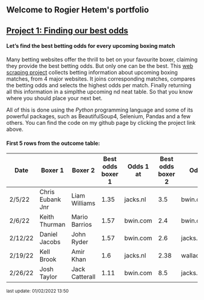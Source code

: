 ## Welcome to Rogier Hetem's portfolio

## [Project 1: Finding our best odds](https://github.com/Roggebroodje/betting_on_boxing_matches)
#### Let’s find the best betting odds for every upcoming boxing match
Many betting websites offer the thrill to bet on your favourite boxer, claiming they provide the best betting odds. But only one can be the best. This [web scraping project](https://github.com/Roggebroodje/betting_on_boxing_matches) collects betting information about upcoming boxing matches, from 4 major websites. It joins corresponding matches, compares the betting odds and selects the highest odds per match. Finally returning all this information in a simplthe upcoming nd neat table. So that you know where you should place your next bet.

All of this is done using the _Python_ programming language and some of its powerful packages, such as BeautifulSoup4, Selenium, Pandas and a few others. You can find the code on my github page by clicking the project link above. 

#### First 5 rows from the outcome table:
 
 | Date | Boxer 1 | Boxer 2 | Best odds boxer 1 | Odds 1 at | Best odds boxer 2 | Odds 2 at | 
 | ------ | ------ | ------ | ------ | ------ | ------ | ------ | 
 | 2/5/22 |  Chris Eubank Jnr  |   Liam Williams | 1.35 | jacks.nl | 3.5 | bwin.com | 
 | 2/6/22 |  Keith Thurman  |   Mario Barrios | 1.57 | bwin.com | 2.4 | bwin.com | 
 | 2/12/22 |  Daniel Jacobs  |   John Ryder | 1.57 | bwin.com | 2.6 | jacks.nl | 
 | 2/19/22 |  Kell Brook  |   Amir Khan | 1.6 | jacks.nl | 2.38 | wallacebet.com | 
 | 2/26/22 |  Josh Taylor  |   Jack Catterall | 1.11 | bwin.com | 8.5 | jacks.nl | 

<sup> last update: 01/02/2022 13:50 <sub>
